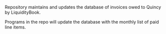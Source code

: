 Repository maintains and updates the database of invoices owed to Quincy by LiquidityBook.

Programs in the repo will update the database with the monthly list of paid line items.
